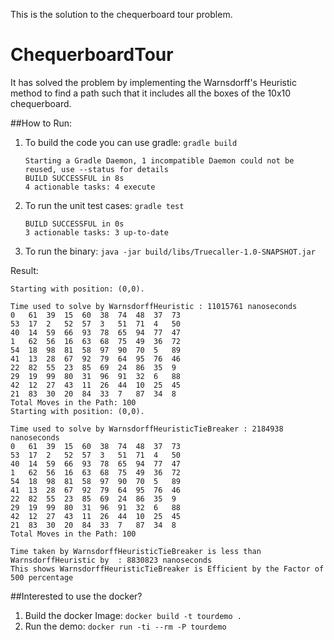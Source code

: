 This is the solution to the chequerboard tour problem.
# ChequerboardTour

It has solved the problem by implementing the Warnsdorff's Heuristic method to find a path such that it includes all the boxes of the 10x10 chequerboard.

##How to Run:

1. To build the code you can use gradle:
   `gradle build`

   ```
   Starting a Gradle Daemon, 1 incompatible Daemon could not be reused, use --status for details
   BUILD SUCCESSFUL in 8s 
   4 actionable tasks: 4 execute
   ```

2. To run the unit test cases:
	`gradle test`

	```
	BUILD SUCCESSFUL in 0s
	3 actionable tasks: 3 up-to-date
	```

3. To run the binary:
   `java -jar build/libs/Truecaller-1.0-SNAPSHOT.jar`

Result:

```
Starting with position: (0,0).

Time used to solve by WarnsdorffHeuristic : 11015761 nanoseconds
0	61	39	15	60	38	74	48	37	73
53	17	2	52	57	3	51	71	4	50
40	14	59	66	93	78	65	94	77	47
1	62	56	16	63	68	75	49	36	72
54	18	98	81	58	97	90	70	5	89
41	13	28	67	92	79	64	95	76	46
22	82	55	23	85	69	24	86	35	9
29	19	99	80	31	96	91	32	6	88
42	12	27	43	11	26	44	10	25	45
21	83	30	20	84	33	7	87	34	8
Total Moves in the Path: 100
Starting with position: (0,0).

Time used to solve by WarnsdorffHeuristicTieBreaker : 2184938 nanoseconds
0	61	39	15	60	38	74	48	37	73
53	17	2	52	57	3	51	71	4	50
40	14	59	66	93	78	65	94	77	47
1	62	56	16	63	68	75	49	36	72
54	18	98	81	58	97	90	70	5	89
41	13	28	67	92	79	64	95	76	46
22	82	55	23	85	69	24	86	35	9
29	19	99	80	31	96	91	32	6	88
42	12	27	43	11	26	44	10	25	45
21	83	30	20	84	33	7	87	34	8
Total Moves in the Path: 100

Time taken by WarnsdorffHeuristicTieBreaker is less than WarnsdorffHeuristic by  : 8830823 nanoseconds
This shows WarnsdorffHeuristicTieBreaker is Efficient by the Factor of 500 percentage

```


##Interested to use the docker?

1. Build the docker Image:
   `docker build -t tourdemo .`
2. Run the demo:
   `docker run -ti --rm -P tourdemo`